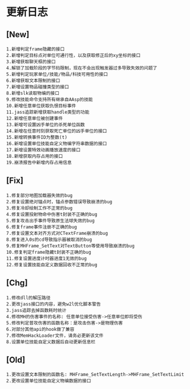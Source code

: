 # 更新日志

## [New]
    1.新增判定frame隐藏的接口
    2.新增判定目标点对单位可通行性，以及获取修正后的xy坐标的接口
    3.新增获取聊天框的接口
    4.解锁了加载阶段的字节码限制，现在不会出现触发器过多导致失效的问题了
    5.新增判定玩家单位/技能/物品/科技可用性的接口
    6.新增获取文本限制的接口
    7.新增设置物品碰撞类型的接口
    8.新增slk读取物编的接口
    9.修改技能命令支持所有继承自AAsp的技能
    10.新增任意单位获取仇恨目标事件
    11.jass追踪新增获取handle类型的功能
    12.新增任意单位被创建事件
    13.新增可设置凶手单位的杀死单位函数
    14.新增在任意时刻获取死亡单位的凶手单位的接口
    15.新增转换事件ID为整数(t)
    16.新增设置单位技能自定义物编字符串数据的接口
    17.新增设置特效动画播放速度的接口
    18.新增获取内存占用的接口
    19.崩溃报告中新增内存占用信息

## [Fix]
    1.修复部分地图加载器失效的bug
    2.修复设置绝对锚点时，锚点参数错误导致崩溃的bug
    3.修复冷却绘制工作不正常的bug
    4.修复设置投射物命中伤害t封装不正确的bug
    5.修复攻击出手事件导致原生法球失效的bug
    6.修复frame事件注册不正确的bug
    7.修复设置文本对齐方式对CTextFrame崩溃的bug
    8.修复进入0s的cd导致指示器被取消的bug
    9.修复MHFrame_SetText对TextButton等使用导致崩溃的bug
    10.修复判定frame隐藏t封装不正确的bug
    11.修复设置进度计时器进度1无效的bug
    12.修复设置技能自定义数据回收不正常的bug

## [Chg]
    1.修改dll的解压路径
    2.更改jass接口的内容，避免w2l优化脚本警告
    3.jass追踪去掉函数耗时统计
    4.修改MH的伤害事件的名称: 任意单位接受伤害->任意单位即将受伤
    5.修改判定普攻伤害的函数名称：是攻击伤害->是物理伤害
    6.对部分其他api的hook做了兼容
    7.修改MemHackLoader文件，请务必更新该文件
    8.设置单位技能自定义数据后自动更新信息栏

## [Old]
    1.更改设置文本限制的函数名: MHFrame_SetTextLength->MHFrame_SetTextLimit
    2.更改设置单位技能自定义物编数据的接口